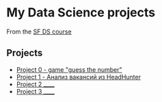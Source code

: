 # My Data Science projects
From the [SF DS course](https://github.com/lamewarden/sf_data_science-2022-)

## Projects
* [Project 0 - game "guess the number"](https://github.com/lamewarden/sf_data_science-2022-/tree/main/project%200)
* [Project 1 -  Анализ вакансий из HeadHunter](https://github.com/lamewarden/sf_data_science-2022-/tree/main/Project_1)
* [Project 2 ____]()
* [Project 3 ____]()
